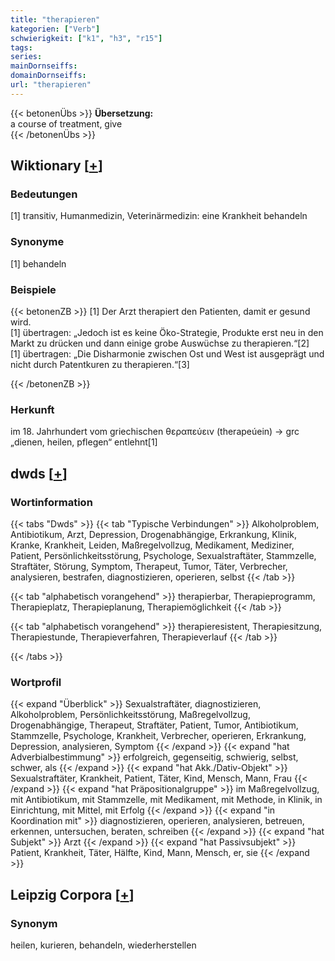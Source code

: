 ```yaml
---
title: "therapieren"
kategorien: ["Verb"]
schwierigkeit: ["k1", "h3", "r15"]
tags:
series:
mainDornseiffs:
domainDornseiffs:
url: "therapieren"
---
```


{{< betonenÜbs >}}
**Übersetzung:**  
a course of treatment, give  
{{< /betonenÜbs >}}

## Wiktionary [[+](https://de.wiktionary.org/wiki/therapieren)]

### Bedeutungen
[1] transitiv, Humanmedizin, Veterinärmedizin: eine Krankheit behandeln  

### Synonyme
[1] behandeln  

### Beispiele
{{< betonenZB >}}
[1] Der Arzt therapiert den Patienten, damit er gesund wird.  
[1] übertragen: „Jedoch ist es keine Öko-Strategie, Produkte erst neu in den Markt zu drücken und dann einige grobe Auswüchse zu therapieren.“[2]  
[1] übertragen: „Die Disharmonie zwischen Ost und West ist ausgeprägt und nicht durch Patentkuren zu therapieren.“[3]  

{{< /betonenZB >}}
### Herkunft
im 18. Jahrhundert vom griechischen θεραπεύειν (therapeúein) → grc „dienen, heilen, pflegen“ entlehnt[1]  



## dwds [[+](https://www.dwds.de/wb/therapieren)]

### Wortinformation
{{< tabs "Dwds" >}}
{{< tab "Typische Verbindungen" >}}
Alkoholproblem, Antibiotikum, Arzt, Depression, Drogenabhängige, Erkrankung, Klinik, Kranke, Krankheit, Leiden, Maßregelvollzug, Medikament, Mediziner, Patient, Persönlichkeitsstörung, Psychologe, Sexualstraftäter, Stammzelle, Straftäter, Störung, Symptom, Therapeut, Tumor, Täter, Verbrecher, analysieren, bestrafen, diagnostizieren, operieren, selbst
{{< /tab >}}

{{< tab "alphabetisch vorangehend" >}}
therapierbar, Therapieprogramm, Therapieplatz, Therapieplanung, Therapiemöglichkeit
{{< /tab >}}

{{< tab "alphabetisch vorangehend" >}}
therapieresistent, Therapiesitzung, Therapiestunde, Therapieverfahren, Therapieverlauf
{{< /tab >}}

{{< /tabs >}}

### Wortprofil
{{< expand "Überblick" >}} Sexualstraftäter, diagnostizieren, Alkoholproblem, Persönlichkeitsstörung, Maßregelvollzug, Drogenabhängige, Therapeut, Straftäter, Patient, Tumor, Antibiotikum, Stammzelle, Psychologe, Krankheit, Verbrecher, operieren, Erkrankung, Depression, analysieren, Symptom {{< /expand >}}
{{< expand "hat Adverbialbestimmung" >}} erfolgreich, gegenseitig, schwierig, selbst, schwer, als {{< /expand >}}
{{< expand "hat Akk./Dativ-Objekt" >}} Sexualstraftäter, Krankheit, Patient, Täter, Kind, Mensch, Mann, Frau {{< /expand >}}
{{< expand "hat Präpositionalgruppe" >}} im Maßregelvollzug, mit Antibiotikum, mit Stammzelle, mit Medikament, mit Methode, in Klinik, in Einrichtung, mit Mittel, mit Erfolg {{< /expand >}}
{{< expand "in Koordination mit" >}} diagnostizieren, operieren, analysieren, betreuen, erkennen, untersuchen, beraten, schreiben {{< /expand >}}
{{< expand "hat Subjekt" >}} Arzt {{< /expand >}}
{{< expand "hat Passivsubjekt" >}} Patient, Krankheit, Täter, Hälfte, Kind, Mann, Mensch, er, sie {{< /expand >}}

## Leipzig Corpora [[+](https://corpora.uni-leipzig.de/en/res?word=therapieren&corpusId=deu_newscrawl-public_2018)]


### Synonym
heilen, kurieren, behandeln, wiederherstellen

